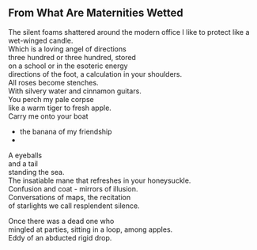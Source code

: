 From What Are Maternities Wetted
--------------------------------
The silent foams shattered around the modern office I like to protect like a wet-winged candle.  
Which is a loving angel of directions  
three hundred or three hundred, stored  
on a school or in the esoteric energy  
directions of the foot, a calculation in your shoulders.  
All roses become stenches.  
With silvery water and cinnamon guitars.  
You perch my pale corpse  
like a warm tiger to fresh apple.  
Carry me onto your boat  
- the banana of my friendship  
-  
  
A eyeballs  
and a tail  
standing the sea.  
The insatiable mane that refreshes in your honeysuckle.  
Confusion and coat - mirrors of illusion.  
Conversations of maps, the recitation  
of starlights we call resplendent silence.  
  
Once there was a dead one who  
mingled at parties, sitting in a loop, among apples.  
Eddy of an abducted rigid drop.  
